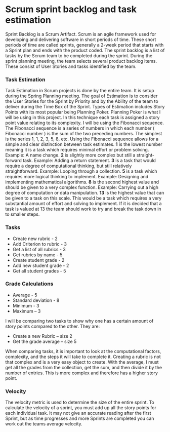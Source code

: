 # Scrum sprint backlog and task estimation

Sprint Backlog is a Scrum Artifact. Scrum is an agile framework used for developing and delivering software in short periods of time. These short periods of time are called sprints, generally a 2-week period that starts with a Sprint plan and ends with the product coded. 
The sprint backlog is a list of tasks by the Scrum team to be completed during the sprint. During the sprint planning meeting, the team selects several product backlog items. These consist of User Stories and tasks identified by the team.
### Task Estimation

Task Estimation in Scrum projects is done by the entire team. It is setup during the Spring Planning meeting. The goal of Estimation is to consider the User Stories for the Sprint by Priority and by the Ability of the team to deliver during the Time Box of the Sprint. 
Types of Estimation includes Story Points with its most popular being Planning Poker. Planning Poker is what I will be using in this project. In this technique each task is assigned a story point value relating to its complexity. 
I will be using the Fibonacci sequence. The Fibonacci sequence is a series of numbers in which each number ( Fibonacci number ) is the sum of the two preceding numbers. The simplest is the series 1, 1, 2, 3, 5, 8, etc. Using the Fibonacci sequence allows for a simple and clear distinction between task estimates.
**1** is the lowest number meaning it is a task which requires minimal effort or problem solving. Example: A name change.
**2** is slightly more complex but still a straight-forward task.
Example: Adding a return statement.
**3** is a task that would require a degree of computational thinking, but still relatively straightforward.
Example: Looping through a collection.
**5** is a task which requires more logical thinking to implement.
Example: Designing and implementing mathematical algorithms.
**8** is the second highest value and should be given to a very complex function.
Example: Carrying out a high degree of computation or data manipulation.
**13** is the highest value that can be given to a task on this scale. This would be a task which requires a very substantial amount of effort and solving to implement. If it is decided that a task is valued at 13 the team should work to try and break the task down in to smaller steps.

### Tasks
-	Create new rubric - 2
-	Add Criterion to rubric - 3
-	Get a list of all rubrics - 3
-	Get rubrics by name - 5
-	Create student grade - 2
-	Add new student grade - 2
-	Get all student grades - 5
### Grade Calculations
-	Average - 5
-	Standard deviation - 8
-	Minimum - 3
-	Maximum – 3

I will be comparing two tasks to show why one has a certain amount of story points compared to the other. They are:
- Create a new Rubric – size 2
- Get the grade average – size 5

When comparing tasks, it is important to look at the computational factors, complexity, and the steps it will take to complete it. Creating a rubric is not that complex and is a very easy object to create. With the average, I must get all the grades from the collection, get the sum, and then divide it by the number of entries. This is more complex and therefore has a higher story point.

### Velocity
The velocity metric is used to determine the size of the entire sprint. To calculate the velocity of a sprint, you must add up all the story points for each individual task. It may not give an accurate reading after the first Sprint, but as time progresses and more Sprints are completed you can work out the teams average velocity.

